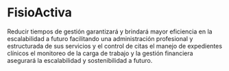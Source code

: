 # FisioActiva
Reducir tiempos de gestión garantizará y  brindará mayor eficiencia en la escalabilidad  a futuro facilitando una administración profesional y estructurada de sus servicios y el control de citas el manejo de expedientes clínicos el monitoreo de la carga  de trabajo y la gestión financiera asegurará la escalabilidad y sostenibilidad a futuro.

